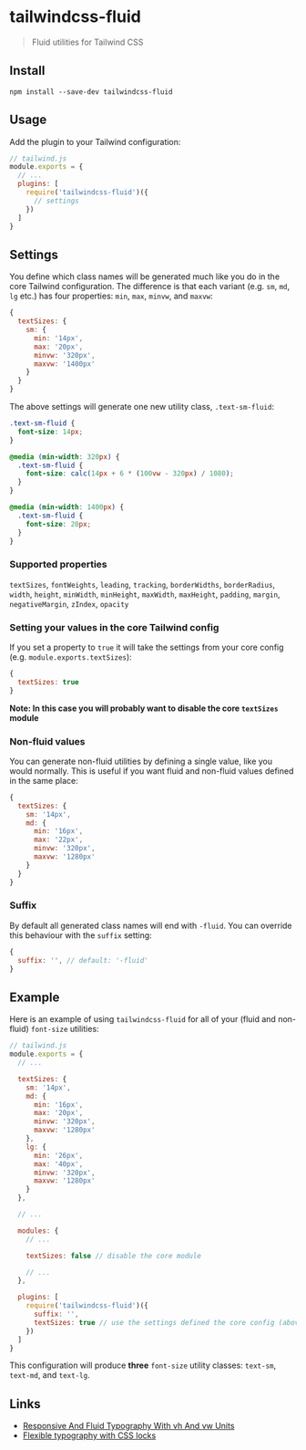 # tailwindcss-fluid

> Fluid utilities for Tailwind CSS

## Install

```
npm install --save-dev tailwindcss-fluid
```

## Usage

Add the plugin to your Tailwind configuration:

```js
// tailwind.js
module.exports = {
  // ...
  plugins: [
    require('tailwindcss-fluid')({
      // settings
    })
  ]
}
```

## Settings

You define which class names will be generated much like you do in the core Tailwind configuration. The difference is that each variant (e.g. `sm`, `md`, `lg` etc.) has four properties: `min`, `max`, `minvw`, and `maxvw`:

```js
{
  textSizes: {
    sm: {
      min: '14px',
      max: '20px',
      minvw: '320px',
      maxvw: '1400px'
    }
  }
}
```

The above settings will generate one new utility class, `.text-sm-fluid`:

```css
.text-sm-fluid {
  font-size: 14px;
}

@media (min-width: 320px) {
  .text-sm-fluid {
    font-size: calc(14px + 6 * (100vw - 320px) / 1080);
  }
}

@media (min-width: 1400px) {
  .text-sm-fluid {
    font-size: 20px;
  }
}
```

### Supported properties

`textSizes`, `fontWeights`, `leading`, `tracking`, `borderWidths`, `borderRadius`, `width`, `height`, `minWidth`, `minHeight`, `maxWidth`, `maxHeight`, `padding`, `margin`, `negativeMargin`, `zIndex`, `opacity`

### Setting your values in the core Tailwind config

If you set a property to `true` it will take the settings from your core config (e.g. `module.exports.textSizes`):

```js
{
  textSizes: true
}
```

**Note: In this case you will probably want to disable the core `textSizes` module**

### Non-fluid values

You can generate non-fluid utilities by defining a single value, like you would normally. This is useful if you want fluid and non-fluid values defined in the same place:

```js
{
  textSizes: {
    sm: '14px',
    md: {
      min: '16px',
      max: '22px',
      minvw: '320px',
      maxvw: '1280px'
    }
  }
}
```

### Suffix

By default all generated class names will end with `-fluid`. You can override this behaviour with the `suffix` setting:

```js
{
  suffix: '', // default: '-fluid'
}
```

## Example

Here is an example of using `tailwindcss-fluid` for all of your (fluid and non-fluid) `font-size` utilities:

```js
// tailwind.js
module.exports = {
  // ...

  textSizes: {
    sm: '14px',
    md: {
      min: '16px',
      max: '20px',
      minvw: '320px',
      maxvw: '1280px'
    },
    lg: {
      min: '26px',
      max: '40px',
      minvw: '320px',
      maxvw: '1280px'
    }
  },

  // ...

  modules: {
    // ...

    textSizes: false // disable the core module

    // ...
  },

  plugins: [
    require('tailwindcss-fluid')({
      suffix: '',
      textSizes: true // use the settings defined the core config (above)
    })
  ]
}
```

This configuration will produce **three** `font-size` utility classes: `text-sm`, `text-md`, and `text-lg`.

## Links

* [Responsive And Fluid Typography With vh And vw Units](https://www.smashingmagazine.com/2016/05/fluid-typography/)
* [Flexible typography with CSS locks](https://blog.typekit.com/2016/08/17/flexible-typography-with-css-locks/)
